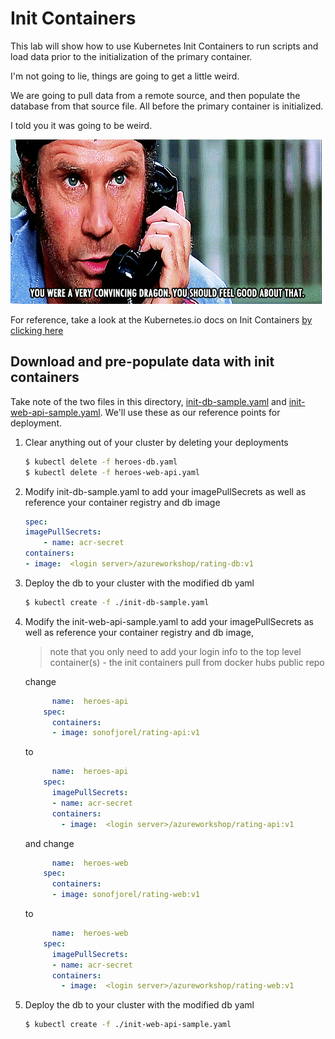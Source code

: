 # Init Containers
This lab will show how to use Kubernetes Init Containers to run scripts and load data prior to the initialization of the primary container.

I'm not going to lie, things are going to get a little weird.

We are going to pull data from a remote source, and then populate the database from that source file. All before the primary container is initialized.

I told you it was going to be weird.

![alt text](two-dragons.gif "a very convincing dragon")

For reference, take a look at the Kubernetes.io docs on Init Containers [ by clicking here ](https://kubernetes.io/docs/concepts/workloads/pods/init-containers/)

## Download and pre-populate data with init containers

Take note of the two files in this directory, [init-db-sample.yaml](init-db-sample.yaml) and [init-web-api-sample.yaml](init-web-api-sample.yaml). We'll use these as our reference points for deployment.

1. Clear anything out of your cluster by deleting your deployments

    ```bash
    $ kubectl delete -f heroes-db.yaml
    $ kubectl delete -f heroes-web-api.yaml
    ```

2. Modify init-db-sample.yaml to add your imagePullSecrets as well as reference your container registry and db image
    ```yaml
    spec:
    imagePullSecrets:
        - name: acr-secret
    containers:
    - image:  <login server>/azureworkshop/rating-db:v1
    ```

3. Deploy the db to your cluster with the modified db yaml
    ```bash
    $ kubectl create -f ./init-db-sample.yaml
    ```
4. Modify the init-web-api-sample.yaml to add your imagePullSecrets as well as reference your container registry and db image, 

    > note that you only need to add your login info to the top level container(s) - the init containers pull from docker hubs public repo

    change
    ```yaml
          name:  heroes-api
        spec:
          containers:
          - image: sonofjorel/rating-api:v1
    ```

    to

    ```yaml
          name:  heroes-api
        spec:
          imagePullSecrets:
          - name: acr-secret
          containers:
            - image:  <login server>/azureworkshop/rating-api:v1
    ```

    and change
    ```yaml
          name:  heroes-web
        spec:
          containers:
          - image: sonofjorel/rating-web:v1
    ```

    to
    
    ```yaml
          name:  heroes-web
        spec:
          imagePullSecrets:
          - name: acr-secret
          containers:
            - image:  <login server>/azureworkshop/rating-web:v1
    ```

5. Deploy the db to your cluster with the modified db yaml
    ```bash
    $ kubectl create -f ./init-web-api-sample.yaml
    ```
